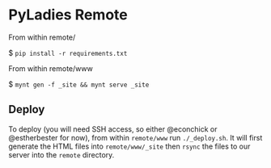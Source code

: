 PyLadies Remote
==========

From within remote/

$ `pip install -r requirements.txt`

From within remote/www

$ `mynt gen -f _site && mynt serve _site`


Deploy
------

To deploy (you will need SSH access, so either @econchick or @estherbester for now), from within `remote/www` run `./_deploy.sh`.  It will first generate the HTML files into `remote/www/_site` then `rsync` the files to our server into the `remote` directory.
